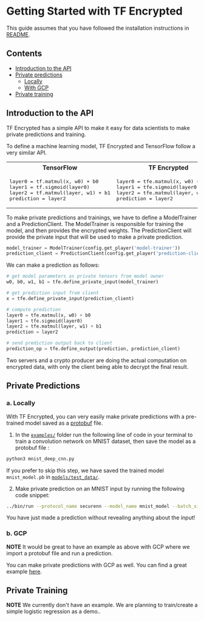 # Getting Started with TF Encrypted

This guide assumes that you have followed the installation instructions in [README](https://github.com/mortendahl/tf-encrypted).

## Contents

- [Introduction to the API](#introduction-to-the-api)
- [Private predictions](#private-predictions)
  - [Locally](#a-locally)
  - [With GCP](#b-gcp)
- [Private training](#private-training)

## Introduction to the API

TF Encrypted has a simple API to make it easy for data scientists to make private predictions and training.

To define a machine learning model, TF Encrypted and TensorFlow follow a very similar API.

<table>
<tr>
<th>TensorFlow</th>
<th>TF Encrypted</th>
</tr>
<tr>
<td><pre lang="python">layer0 = tf.matmul(x, w0) + b0
layer1 = tf.sigmoid(layer0)
layer2 = tf.matmul(layer, w1) + b1
prediction = layer2</pre>
</td>
<td><pre lang="python">layer0 = tfe.matmul(x, w0) + b0
layer1 = tfe.sigmoid(layer0)
layer2 = tfe.matmul(layer, w1) + b1
prediction = layer2</pre>
</td>
</tr>
</table>

To make private predictions and trainings, we have to define a ModelTrainer and a PredictionClient. The ModelTrainer is responsible for training the model, and then provides the encrypted weights. The PredictionClient will provide the private input that will be used to make a private prediction.


```python
model_trainer = ModelTrainer(config.get_player('model-trainer'))
prediction_client = PredictionClient(config.get_player('prediction-client'))
```

We can make a prediction as follows:
```python
# get model parameters as private tensors from model owner
w0, b0, w1, b1 = tfe.define_private_input(model_trainer)

# get prediction input from client
x = tfe.define_private_input(prediction_client)

# compute prediction
layer0 = tfe.matmul(x, w0) + b0
layer1 = tfe.sigmoid(layer0)
layer2 = tfe.matmul(layer, w1) + b1
prediction = layer2

# send prediction output back to client
prediction_op = tfe.define_output(prediction, prediction_client)
```

Two servers and a crypto producer are doing the actual computation on encrypted data, with only the client being able to decrypt the final result.




## Private Predictions
### a. Locally

With TF Encrypted, you can very easily make private predictions with a pre-trained model saved as a [protobuf](https://www.tensorflow.org/extend/tool_developers/) file.

1. In the [`examples/`](./examples/) folder run the following line of code in your terminal to train a convolution network on MNIST dataset, then save the model as a protobuf file :
```bash
python3 mnist_deep_cnn.py
```
If you prefer to skip this step, we have saved the trained model `mnist_model.pb` in [`models/test_data/`](./models/).

2. Make private prediction on an MNIST input by running the following code snippet:
```bash
../bin/run --protocol_name securenn --model_name mnist_model --batch_size 1 --input_file test_data/mnist_input.npy
```

You have just made a prediction without revealing anything about the input!

### b. GCP

**NOTE** It would be great to have an example as above with GCP where we import a protobuf file and run a prediction.

You can make private predictions with GCP as well. You can find a great example [here](https://github.com/mortendahl/tf-encrypted/tree/master/examples/mnist#remotely-on-gcp).

## Private Training

**NOTE** We currently don't have an example. We are planning to train/create a simple logistic regression as a demo..
